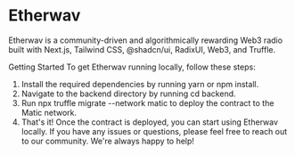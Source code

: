 
# Etherwav
Etherwav is a community-driven and algorithmically rewarding Web3 radio built with Next.js, Tailwind CSS, @shadcn/ui, RadixUI, Web3, and Truffle.

Getting Started
To get Etherwav running locally, follow these steps:

1. Install the required dependencies by running yarn or npm install.
2. Navigate to the backend directory by running cd backend.
3. Run npx truffle migrate --network matic to deploy the contract to the Matic network.
4. That's it! Once the contract is deployed, you can start using Etherwav locally. If you have any issues or questions, please feel free to reach out to our community. We're always happy to help!
